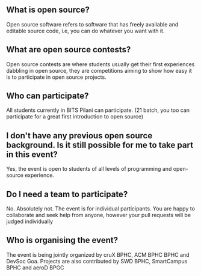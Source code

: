 ## What is open source?

Open source software refers to software that has freely available and editable source code, i.e, you can do whatever you want with it.

## What are open source contests?

Open source contests are where students usually get their first experiences dabbling in open source, they are competitions aiming to show how easy it is to participate in open source projects.

## Who can participate?

All students currently in BITS Pilani can participate.
(21 batch, you too can participate for a great first introduction to open source)

## I don't have any previous open source background. Is it still possible for me to take part in this event?

Yes, the event is open to students of all levels of programming and open-source experience.

## Do I need a team to participate?

No. Absolutely not. The event is for individual participants. You are happy to collaborate and seek help from anyone, however your pull requests will be judged individually

## Who is organising the event?

The event is being jointly organized by cruX BPHC, ACM BPHC BPHC and DevSoc Goa. Projects are also contributed by SWD BPHC, SmartCampus BPHC and aeroD BPGC
